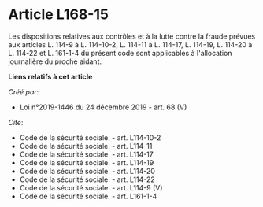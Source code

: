 # Article L168-15

Les dispositions relatives aux contrôles et à la lutte contre la fraude prévues aux articles L. 114-9 à L. 114-10-2, L.
114-11 à L. 114-17, L. 114-19, L. 114-20 à L. 114-22 et L. 161-1-4 du présent code sont applicables à l'allocation
journalière du proche aidant.

**Liens relatifs à cet article**

_Créé par_:

  - Loi n°2019-1446 du 24 décembre 2019 - art. 68 (V)

_Cite_:

  - Code de la sécurité sociale. - art. L114-10-2
  - Code de la sécurité sociale. - art. L114-11
  - Code de la sécurité sociale. - art. L114-17
  - Code de la sécurité sociale. - art. L114-19
  - Code de la sécurité sociale. - art. L114-20
  - Code de la sécurité sociale. - art. L114-22
  - Code de la sécurité sociale. - art. L114-9 (V)
  - Code de la sécurité sociale. - art. L161-1-4
